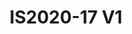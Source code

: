 ---
featured: true
title: IS2020-17 V1
tags:
- Island
width: 20
length: 20
description: A dynamic architectural showcase. This ultra modern design breaks the
  mold for booth designs. Sophisticated asymmetrical design amplifies your brands
  in entire new way.</br></br>Includes:<ul><li>All Hardware as shown</li><li>New Graphics
  with your artwork</li><li>Lights</li><li>Counter</li><li>Furniture* (as per availability)</li><li>Friendly
  Expert Project Management</li></ul></br>Rent excludes flooring </br>*Own excludes
  furniture, flooring & monitors
rent: 25990
own: 43900
obj: 15518e5432ad4250957c4e60504c8fab
images:
- url: assets/img/booths/IS2020-17-V1/1.jpg
- url: assets/img/booths/IS2020-17-V1/2.jpg
- url: assets/img/booths/IS2020-17-V1/3.jpg
- url: assets/img/booths/IS2020-17-V1/4.jpg
- url: assets/img/booths/IS2020-17-V1/5.jpg
- url: assets/img/booths/IS2020-17-V1/6.jpg
---